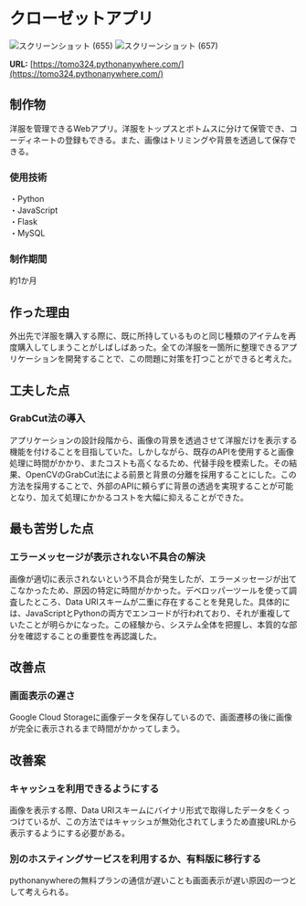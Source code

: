 # クローゼットアプリ

![スクリーンショット (655)](https://github.com/tomo324/Closet-App/assets/102280498/f907dc36-1106-4839-bdf3-43eb811230cd)
![スクリーンショット (657)](https://github.com/tomo324/Closet-App/assets/102280498/3aff1dc8-aeed-4df1-9213-7baaf26e1fd1)


**URL:** [https://tomo324.pythonanywhere.com/](https://tomo324.pythonanywhere.com/)

## 制作物
洋服を管理できるWebアプリ。洋服をトップスとボトムスに分けて保管でき、コーディネートの登録もできる。また、画像はトリミングや背景を透過して保存できる。

### 使用技術
・Python  
・JavaScript  
・Flask  
・MySQL 

### 制作期間  
約1か月　　

## 作った理由
外出先で洋服を購入する際に、既に所持しているものと同じ種類のアイテムを再度購入してしまうことがしばしばあった。全ての洋服を一箇所に整理できるアプリケーションを開発することで、この問題に対策を打つことができると考えた。

## 工夫した点
### GrabCut法の導入
アプリケーションの設計段階から、画像の背景を透過させて洋服だけを表示する機能を付けることを目指していた。しかしながら、既存のAPIを使用すると画像処理に時間がかかり、またコストも高くなるため、代替手段を模索した。その結果、OpenCVのGrabCut法による前景と背景の分離を採用することにした。この方法を採用することで、外部のAPIに頼らずに背景の透過を実現することが可能となり、加えて処理にかかるコストを大幅に抑えることができた。

## 最も苦労した点
### エラーメッセージが表示されない不具合の解決
画像が適切に表示されないという不具合が発生したが、エラーメッセージが出てこなかったため、原因の特定に時間がかかった。デベロッパーツールを使って調査したところ、Data URIスキームが二重に存在することを発見した。具体的には、JavaScriptとPythonの両方でエンコードが行われており、それが重複していたことが明らかになった。この経験から、システム全体を把握し、本質的な部分を確認することの重要性を再認識した。

## 改善点
### 画面表示の遅さ
Google Cloud Storageに画像データを保存しているので、画面遷移の後に画像が完全に表示されるまで時間がかかってしまう。

## 改善案
### キャッシュを利用できるようにする
画像を表示する際、Data URIスキームにバイナリ形式で取得したデータをくっつけているが、この方法ではキャッシュが無効化されてしまうため直接URLから表示するようにする必要がある。
### 別のホスティングサービスを利用するか、有料版に移行する
pythonanywhereの無料プランの通信が遅いことも画面表示が遅い原因の一つとして考えられる。
